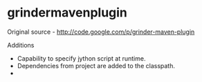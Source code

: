 grindermavenplugin
==================

Original source -
http://code.google.com/p/grinder-maven-plugin

Additions
- Capability to specify jython script at runtime. 
- Dependencies from project are added to the classpath.
- 
